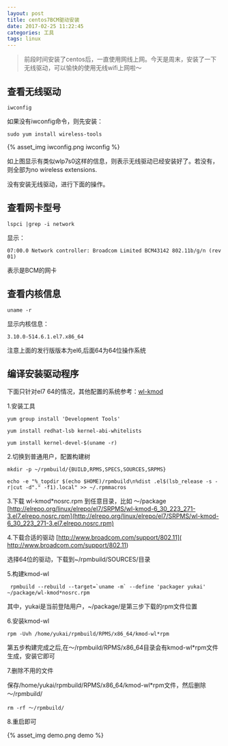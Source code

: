 ```yaml
---
layout: post
title: centos7BCM驱动安装
date: 2017-02-25 11:22:45
categories: 工具
tags: linux
---
```

> 前段时间安装了centos后，一直使用网线上网。今天是周末，安装了一下无线驱动，可以愉快的使用无线wifi上网啦～

## 查看无线驱动

```
iwconfig
```
如果没有iwconfig命令，则先安装：

```
sudo yum install wireless-tools
```

{% asset_img iwconfig.png iwconfig %}

如上图显示有类似wlp7s0这样的信息，则表示无线驱动已经安装好了。若没有，则全部为no wireless extensions.

没有安装无线驱动，进行下面的操作。

<!-- more -->

## 查看网卡型号

```
lspci |grep -i network 
```

显示：

```
07:00.0 Network controller: Broadcom Limited BCM43142 802.11b/g/n (rev 01)
```

表示是BCM的网卡

## 查看内核信息

```
uname -r
```
显示内核信息：
```
3.10.0-514.6.1.el7.x86_64
```
注意上面的发行版版本为el6,后面64为64位操作系统

## 编译安装驱动程序

下面只针对el7 64的情况，其他配置的系统参考：[wl-kmod](http://elrepo.org/tiki/wl-kmod)

1.安装工具
```
yum group install 'Development Tools'

yum install redhat-lsb kernel-abi-whitelists

yum install kernel-devel-$(uname -r)
```

2.切换到普通用户，配置构建树
```
mkdir -p ~/rpmbuild/{BUILD,RPMS,SPECS,SOURCES,SRPMS}

echo -e "%_topdir $(echo $HOME)/rpmbuild\n%dist .el$(lsb_release -s -r|cut -d"." -f1).local" >> ~/.rpmmacros
```

3.下载 wl-kmod*nosrc.rpm 到任意目录，比如 ～/package
[http://elrepo.org/linux/elrepo/el7/SRPMS/wl-kmod-6_30_223_271-3.el7.elrepo.nosrc.rpm](http://elrepo.org/linux/elrepo/el7/SRPMS/wl-kmod-6_30_223_271-3.el7.elrepo.nosrc.rpm)

4.下载合适的驱动
[http://www.broadcom.com/support/802.11]( http://www.broadcom.com/support/802.11)

选择64位的驱动，下载到~/rpmbuild/SOURCES/目录

5.构建kmod-wl
```
 rpmbuild --rebuild --target=`uname -m` --define 'packager yukai' ~/package/wl-kmod*nosrc.rpm
```

其中，yukai是当前登陆用户，~/package/是第三步下载的rpm文件位置

6.安装kmod-wl

```
rpm -Uvh /home/yukai/rpmbuild/RPMS/x86_64/kmod-wl*rpm
```

第五步构建完成之后,在～/rpmbuild/RPMS/x86_64目录会有kmod-wl*rpm文件生成，安装它即可

7.删除不用的文件

保存/home/yukai/rpmbuild/RPMS/x86_64/kmod-wl*rpm文件，然后删除～/rpmbuild/

```
rm -rf ～/rpmbuild/
```

8.重启即可

{% asset_img demo.png demo %}